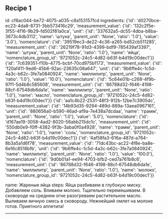 ## Recipe 1

id: cf8ac044-be72-4075-a035-c8a153157fcd
ingredients: 
	{'id': 'd0270bce-ec23-4da8-8731-3bb573416c29', 'measurement_value': {'id': '132c2f5e-3f55-4f16-9b29-fd502f81a0ca', 'unit': {'id': '337632a5-dc55-4dba-b8ba-3673c4db3112', 'name': 'штука', 'parent_unit': 'None', 'ratio': '1.0'}, 'value': '3.0'}, 'nomenclature': {'id': '39519ec3-de22-4c36-a265-bd52cb511285', 'measurement_uint': {'id': '26219f78-91d3-4399-bdf9-785439af3397', 'name': 'штука', 'parent_unit': 'None', 'ratio': '1.0'}, 'name': 'яйца', 'nomenclature_group_id': '9721052c-24c5-4d82-b63f-b4d19c00dec1'}}
	{'id': '7c639351-f10b-4775-bcbf-70cd975b1173', 'measurement_value': {'id': 'f20af411-9ed6-45b6-92ac-23635c08a647', 'unit': {'id': '9b6ffe4c-1c5d-4a3c-b62c-3fe7a0840924', 'name': 'миллилитр', 'parent_unit': 'None', 'ratio': '1.0'}, 'value': '10.0'}, 'nomenclature': {'id': '5c64e01b-c268-4f9b-97f1-5d4b8c585608', 'measurement_uint': {'id': '86788d32-f646-4198-88cf-67548db6da1e', 'name': 'миллилитр', 'parent_unit': 'None', 'ratio': '1.0'}, 'name': 'масло', 'nomenclature_group_id': '9721052c-24c5-4d82-b63f-b4d19c00dec1'}}
	{'id': 'aa1c4b22-2531-48f3-912b-12be7c3905dc', 'measurement_value': {'id': '14b93d35-9294-489d-889a-13aea0967161', 'unit': {'id': '880656a0-b590-46ad-af9a-7e438a7dcdaa', 'name': 'грамм', 'parent_unit': 'None', 'ratio': '1.0'}, 'value': '5.0'}, 'nomenclature': {'id': 'd167ae19-3058-4ad2-8020-56abb215dc1c', 'measurement_uint': {'id': '550db0e9-f0ff-4382-9f3b-3aba0f0a4928', 'name': 'грамм', 'parent_unit': 'None', 'ratio': '1.0'}, 'name': 'соль', 'nomenclature_group_id': '9721052c-24c5-4d82-b63f-b4d19c00dec1'}}
	{'id': '4af58fa3-616a-487d-a764-8b3a5a1d6f78', 'measurement_value': {'id': '71dc43bc-ac22-4f8e-ba8e-6e16c8518bfb', 'unit': {'id': '9b6ffe4c-1c5d-4a3c-b62c-3fe7a0840924', 'name': 'миллилитр', 'parent_unit': 'None', 'ratio': '1.0'}, 'value': '100.0'}, 'nomenclature': {'id': '9d0b01a1-ee94-4703-bfb2-ced7a761b8c6', 'measurement_uint': {'id': '86788d32-f646-4198-88cf-67548db6da1e', 'name': 'миллилитр', 'parent_unit': 'None', 'ratio': '1.0'}, 'name': 'молоко', 'nomenclature_group_id': '9721052c-24c5-4d82-b63f-b4d19c00dec1'}}

name: Жареные яйца
steps: 
	Яйца разбиваем в глубокую миску.
	Добавляем соль.
	Вливаем молоко.
	Тщательно перемешиваем.
	В сковороде на среднем огне разогреваем растительное масло. Выливаем яичную смесь в сковороду.
	Нежнейший омлет на молоке готов. Приятного аппетита!


---
